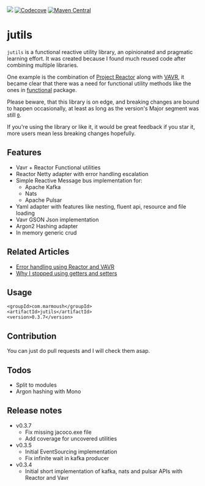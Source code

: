 [![](https://travis-ci.org/IsmailMarmoush/jutils.svg?branch=master)](https://travis-ci.org/IsmailMarmoush/jutils?branch=master)
[![Codecove](https://codecov.io/github/ismailmarmoush/jutils/coverage.svg?precision=2)](https://codecov.io/gh/IsmailMarmoush/jutils)
[![Maven Central](https://maven-badges.herokuapp.com/maven-central/com.marmoush/jutils/badge.svg?style=flat-square)](https://maven-badges.herokuapp.com/maven-central/com.marmoush/jutils/)

# jutils
`jutils` is a functional reactive utility library, an opinionated and pragmatic learning effort.
It was created because I found much reused code after combining multiple libraries.

One example is the combination of [Project Reactor](https://projectreactor.io/) along with [VAVR](https://vavr.io), it
became clear that there was a need for functional utility methods like the ones in
[functional](src/main/java/com/marmoush/jutils/core/utils/functional) package.

Please beware, that this library is on edge, and breaking changes are bound to happen occasionally,
at least as long as the version's Major segment was still
[`0`](https://semver.org/#how-should-i-deal-with-revisions-in-the-0yz-initial-development-phase).

If you're using the library or like it, it would be great feedback if you star it,
more users mean less breaking changes hopefully.

## Features
* Vavr + Reactor Functional utilities
* Reactor Netty adapter with error handling escalation
* Simple Reactive Message bus implementation for:
  * Apache Kafka
  * Nats
  * Apache Pulsar
* Yaml adapter with features like nesting, fluent api, resource and file loading
* Vavr GSON Json implementation
* Argon2 Hashing adapter
* In memory generic crud

## Related Articles
* [Error handling using Reactor and VAVR](https://marmoush.com/2019/11/12/Error-Handling.html)
* [Why I stopped using getters and setters](https://marmoush.com/2019/12/13/stopped-using-getters-and-setters.html)

## Usage

```
<groupId>com.marmoush</groupId>
<artifactId>jutils</artifactId>
<version>0.3.7</version>
```

## Contribution
You can just do pull requests and I will check them asap.

## Todos
* Split to modules
* Argon hashing with Mono

## Release notes
* v0.3.7
  * Fix missing jacoco.exe file
  * Add coverage for uncovered utilities
* v0.3.5
  * Initial EventSourcing implementation
  * Fix infinite wait in kafka producer
* v0.3.4
  * Initial short implementation of kafka, nats and pulsar APIs with Reactor and Vavr
